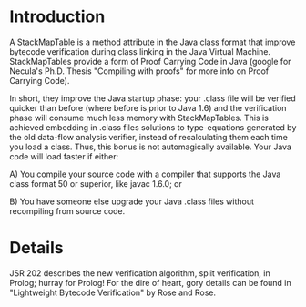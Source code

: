 # Introduction #

A StackMapTable is a method attribute in the Java class format that improve bytecode verification during class linking in the Java Virtual Machine.
StackMapTables provide a form of Proof Carrying Code in Java (google for Necula's Ph.D. Thesis "Compiling with proofs" for more info on Proof Carrying Code).

In short, they improve the Java startup phase: your .class file will be verified quicker than before (where before is prior to Java 1.6) and the verification phase will consume much less memory with StackMapTables.
This is achieved embedding in .class files solutions to type-equations generated by the old data-flow analysis verifier, instead of recalculating them each time you load a class.
Thus, this bonus is not automagically available. Your Java code will load faster if either:

A) You compile your source code with a compiler that supports the Java class format 50 or superior, like javac 1.6.0; or

B) You have someone else upgrade your Java .class files without recompiling from source code.


# Details #
JSR 202 describes the new verification algorithm, split verification, in Prolog; hurray for Prolog! For the dire of heart, gory details can be found in "Lightweight Bytecode Verification" by Rose and Rose.